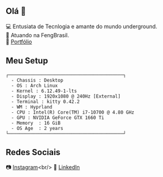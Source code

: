 ## Olá 🤙

💻 Entusiata de Tecnlogia e amante do mundo underground. <br/>
📍 Atuando na FengBrasil. <br/>
📖 [Portfólio](https://patrick-b-marques.web.app/)
 
## Meu Setup
    ┌──────────────────────────────────────────┐
      - Chassis : Desktop  
      - OS : Arch Linux
      - Kernel : 6.12.49-1-lts
      - Display : 1920x1080 @ 240Hz [External]
      - Terminal : kitty 0.42.2
      - WM : Hyprland
      - CPU : Intel(R) Core(TM) i7-10700 @ 4.80 GHz
      - GPU : NVIDIA GeForce GTX 1660 Ti
      - Memory  : 16 GiB
      - OS Age  : 2 years
    └──────────────────────────────────────────┘
## Redes Sociais

📷 [Instagram](https://www.instagram.com/patrickmarques__)<br/>
🔗 [LinkedIn](https://www.linkedin.com/in/patrick-belfort-91253b200/)

